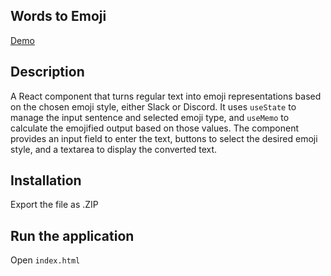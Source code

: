 ## Words to Emoji

[Demo](https://wordstoemojis.netlify.app)


## Description

A React component that turns regular text into emoji representations based on the chosen emoji style, either Slack or Discord. It uses `useState` to manage the input sentence and selected emoji type, and `useMemo` to calculate the emojified output based on those values. The component provides an input field to enter the text, buttons to select the desired emoji style, and a textarea to display the converted text.

## Installation

Export the file as .ZIP

## Run the application

Open `index.html`
